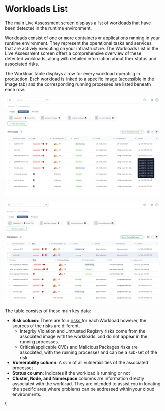 # Workloads List

The main Live Assessment screen displays a list of workloads that have been detected in the runtime environment.&#x20;

Workloads consist of one or more containers or applications running in your runtime environment. They represent the operational tasks and services that are actively executing on your infrastructure. The Workloads List in the Live Assessment screen offers a comprehensive overview of these detected workloads, along with detailed information about their status and associated risks.

The Workload table displays a row for every workload operating in production. Each workload is linked to a specific image (accessible in the image tab) and the corresponding running processes are listed beneath each row.&#x20;

![](<../.gitbook/assets/Screenshot 2024-08-20 at 21.35.58.png>)

![](<../.gitbook/assets/Screenshot 2024-08-20 at 21.36.06.png>)

The table consists of these main key data:

* **Risk column**: There are four [risks ](risk-summary.md)for each Workload however, the sources of the risks are different.&#x20;
  * Integrity Violation and Untrusted Registry risks come from the associated image with the workloads. and do not appear in the running processes.
  * Critical/applicable CVEs and Malicious Packages riska are associated, with the running processes and can be a sub-set of the risk.
* **Vulnerability column**: A sum of all vulnerabilities of the associated processes
* **Status column**: Indicates if the workload is running or not
* **Cluster, Node, and Namespace** columns are information directly associated with the workload. They are intended to assist you in locating the specific area where problems can be addressed within your cloud environments.



&#x20;

\
